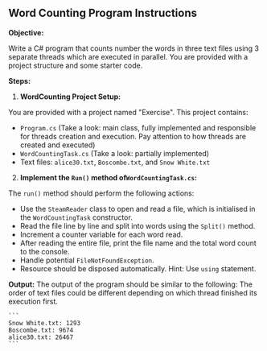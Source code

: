 ## Word Counting Program Instructions

**Objective:**

Write a C# program that counts number the words in three text files using 3 separate threads which are executed in parallel. You are provided with a project structure and some starter code.

**Steps:**

1.  **WordCounting Project Setup:**

You are provided with a project named "Exercise". This project contains:
 
- `Program.cs` (Take a look: main class, fully implemented and responsible for threads creation and execution. Pay attention to how threads are created and executed)
- `WordCountingTask.cs` (Take a look: partially implemented)
- Text files: `alice30.txt`, `Boscombe.txt`, and `Snow White.txt`

2.  **Implement the `Run()` method of`WordCountingTask.cs`:**

The `run()` method should perform the following actions:

- Use the `SteamReader` class to open and read a file, which is initialised in the `WordCountingTask` constructor.
- Read the file line by line and split into words using the `Split()` method. 
- Increment a counter variable for each word read.
- After reading the entire file, print the file name and the total word count to the console.
- Handle potential `FileNotFoundException`.
- Resource should be disposed automatically. Hint: Use `using` statement.

**Output:**
    The output of the program should be similar to the following: The order of text files could be different depending on which thread finished its execution first.

    ```
    Snow White.txt: 1293
    Boscombe.txt: 9674
    alice30.txt: 26467
    ```



